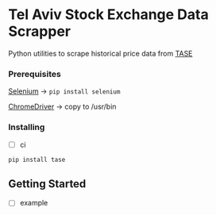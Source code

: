 # Tel Aviv Stock Exchange Data Scrapper
Python utilities to scrape historical price data from [TASE](https://www.tase.co.il/)

### Prerequisites

[Selenium](https://www.selenium.dev/) -> ``` pip install selenium ```

[ChromeDriver](https://chromedriver.chromium.org/) -> copy to /usr/bin

### Installing

 * [ ] ci

```
pip install tase
```

## Getting Started

 * [ ] example
